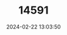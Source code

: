 ---
title: "14591"
category: "Neotoma micropus"
draft: false
date: 2024-02-22 13:03:50
languages:
  English: ["Southern Plains Woodrat"]
---